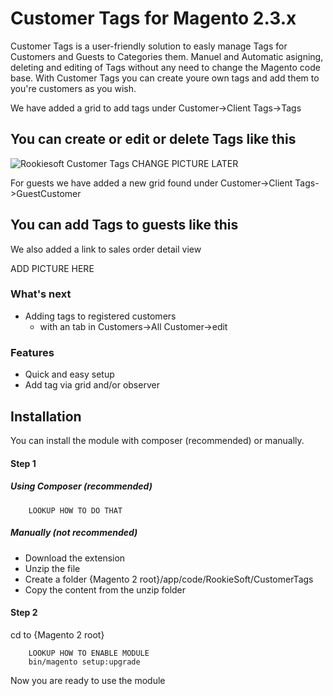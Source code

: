 # Customer Tags for Magento 2.3.x
Customer Tags is a user-friendly solution to easly manage Tags for Customers and Guests to Categories them. Manuel and Automatic asigning, deleting and editing of Tags without any need to change the Magento code base. 
With Customer Tags you can create youre own tags and add them to you're customers as you wish. 

We have added a grid to add tags under Customer->Client Tags->Tags
## You can create or edit or delete Tags like this
                            
![Rookiesoft Customer Tags](https://i.ibb.co/4Wf0ktb/Add-tag-view.png)
CHANGE PICTURE LATER

For guests we have added a new grid found under Customer->Client Tags->GuestCustomer
## You can add Tags to guests like this
We also added a link to sales order detail view <!-- think of an better sentance later -->

ADD PICTURE HERE

### What's next
* Adding tags to registered customers
  * with an tab in Customers->All Customer->edit

### Features
* Quick and easy setup
* Add tag via grid and/or observer

## Installation
You can install the module with composer (recommended) or manually.

#### Step 1
##### Using Composer (recommended)
```
    LOOKUP HOW TO DO THAT
```

##### Manually  (not recommended)
 * Download the extension
 * Unzip the file
 * Create a folder {Magento 2 root}/app/code/RookieSoft/CustomerTags
 * Copy the content from the unzip folder

#### Step 2
cd to {Magento 2 root}
```
    LOOKUP HOW TO ENABLE MODULE
    bin/magento setup:upgrade
```

Now you are ready to use the module